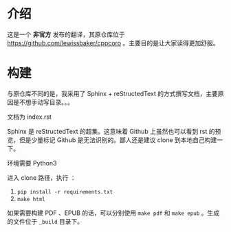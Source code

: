 # 介绍

   这是一个 **非官方** 发布的翻译，其原仓库位于 https://github.com/lewissbaker/cppcoro 。主要目的是让大家读得更加舒服。

# 构建

   与原仓库不同的是，我采用了 Sphinx + reStructedText 的方式撰写文档，主要原因是不想手动写目录。。。
      
   文档为 index.rst

   Sphinx 是 reStructedText 的超集。这意味着 Github 上虽然也可以看到 rst 的预览，但是少量标记 Github 是无法识别的。鄙人还是建议 clone 到本地自己构建一下。

   环境需要 Python3

   进入 clone 路径，执行 ：

   1. ``pip install -r requirements.txt``
   2. ``make html``

   如果需要构建 PDF 、EPUB 的话，可以分别使用 ``make pdf`` 和 ``make epub`` 。生成的文件位于 ``_build`` 目录下。
